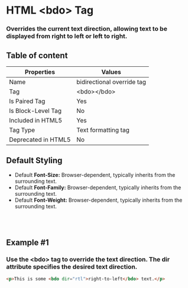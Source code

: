 # HTML &lt;bdo&gt; Tag

### Overrides the current text direction, allowing text to be displayed from right to left or left to right.



## Table of content


| Properties            | Values                                                               |
|---------------------|----------------------------------------------------------------------|
| Name                | bidirectional override tag                                                |
| Tag                 | &lt;bdo&gt;&lt;/bdo&gt;                                            |
| Is Paired Tag       | Yes                                                  |
| Is Block-Level Tag  | No                                |
| Included in HTML5   | Yes     |
| Tag Type            | Text formatting tag     |
| Deprecated in HTML5 | No     |


## Default Styling


-	Default **Font-Size:** Browser-dependent, typically inherits from the surrounding text.
-	Default **Font-Family:** Browser-dependent, typically inherits from the surrounding text.
-	Default **Font-Weight:** Browser-dependent, typically inherits from the surrounding text.


<br>
<br>

## Example #1
### Use the &lt;bdo&gt; tag to override the text direction. The dir attribute specifies the desired text direction.
```html
<p>This is some <bdo dir="rtl">right-to-left</bdo> text.</p>
``` 
<br>
<br>

